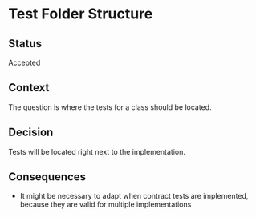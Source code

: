 # Test Folder Structure

## Status

Accepted

## Context

The question is where the tests for a class should be located.

## Decision

Tests will be located right next to the implementation.

## Consequences

- It might be necessary to adapt when contract tests are implemented, because they are valid for multiple
implementations
